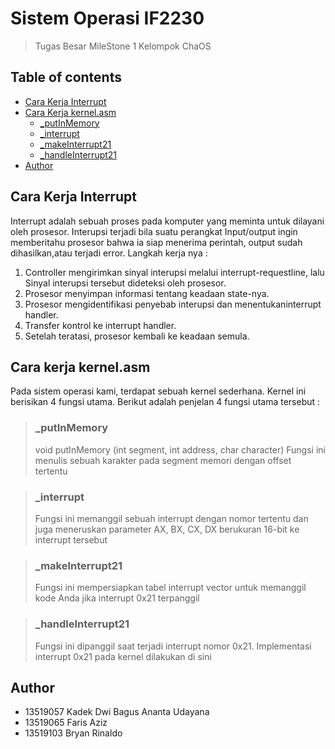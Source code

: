 # Sistem Operasi IF2230
> Tugas Besar MileStone 1 Kelompok ChaOS


## Table of contents
* [Cara Kerja Interrupt](#Cara_Kerja_Interrupt)
* [Cara Kerja kernel.asm](#Cara_Kerja_kernel.asm)
  * [_putInMemory](#_putInMemory)
  * [_interrupt](#_interrupt)
  * [_makeInterrupt21](#_makeInterrupt21)
  * [_handleInterrupt21](#_handleInterrupt21)
* [Author](#author)

## Cara Kerja Interrupt
Interrupt adalah sebuah proses pada komputer yang meminta untuk dilayani oleh prosesor. Interupsi terjadi bila suatu perangkat Input/output ingin memberitahu prosesor bahwa ia siap menerima perintah, output sudah dihasilkan,atau terjadi error.
Langkah kerja nya : 
1. Controller mengirimkan sinyal interupsi melalui interrupt-requestline, lalu Sinyal interupsi tersebut dideteksi oleh prosesor. 
2. Prosesor menyimpan informasi tentang keadaan state-nya. 
3. Prosesor mengidentifikasi penyebab interupsi dan menentukaninterrupt handler. 
4. Transfer kontrol ke interrupt handler.
5. Setelah teratasi, prosesor kembali ke keadaan semula. 

## Cara kerja kernel.asm 
Pada sistem operasi kami, terdapat sebuah kernel sederhana. Kernel ini berisikan 4 fungsi utama. 
Berikut adalah penjelan 4 fungsi utama tersebut : 

>### _putInMemory
>void putInMemory (int segment, int address, char character)
>Fungsi ini menulis sebuah karakter pada segment memori dengan offset tertentu


>### _interrupt
>Fungsi ini memanggil sebuah interrupt dengan nomor tertentu dan juga meneruskan
>parameter AX, BX, CX, DX berukuran 16-bit ke interrupt tersebut


>### _makeInterrupt21
>Fungsi ini mempersiapkan tabel interrupt vector untuk memanggil kode Anda jika
>interrupt 0x21 terpanggil



>### _handleInterrupt21
>Fungsi ini dipanggil saat terjadi interrupt nomor 0x21. Implementasi interrupt 0x21 pada
>kernel dilakukan di sini


## Author
* 13519057 Kadek Dwi Bagus Ananta Udayana
* 13519065 Faris Aziz
* 13519103 Bryan Rinaldo
